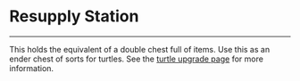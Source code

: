 # Resupply Station
------------------

This holds the equivalent of a double chest full of items. Use this as an ender chest of sorts for turtles. See the [turtle upgrade page](/turtle_upgrades/supplied_turtle/) for more information.
